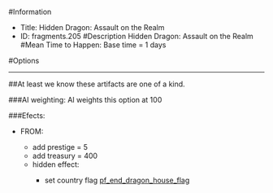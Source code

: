 #Information
 - Title: Hidden Dragon: Assault on the Realm
 - ID: fragments.205
#Description
Hidden Dragon: Assault on the Realm
#Mean Time to Happen:
Base time = 1 days

#Options

___
##At least we know these artifacts are one of a kind.

###AI weighting:
AI weights this option at 100


###Efects:<ul><li>FROM:</li><ul><li>add prestige = 5</li><li>add treasury = 400</li><li>hidden effect:</li><ul><li>set country flag [pf_end_dragon_house_flag](../flags/pf_end_dragon_house_flag.md)</li></ul></ul></ul>

